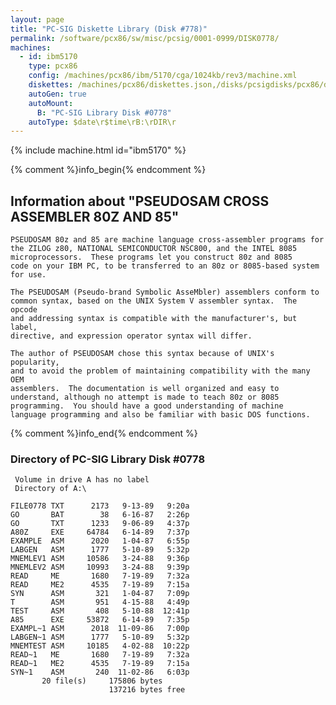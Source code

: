 ```yaml
---
layout: page
title: "PC-SIG Diskette Library (Disk #778)"
permalink: /software/pcx86/sw/misc/pcsig/0001-0999/DISK0778/
machines:
  - id: ibm5170
    type: pcx86
    config: /machines/pcx86/ibm/5170/cga/1024kb/rev3/machine.xml
    diskettes: /machines/pcx86/diskettes.json,/disks/pcsigdisks/pcx86/diskettes.json
    autoGen: true
    autoMount:
      B: "PC-SIG Library Disk #0778"
    autoType: $date\r$time\rB:\rDIR\r
---
```


{% include machine.html id="ibm5170" %}

{% comment %}info_begin{% endcomment %}

## Information about "PSEUDOSAM CROSS ASSEMBLER 80Z AND 85"

    PSEUDOSAM 80z and 85 are machine language cross-assembler programs for
    the ZILOG z80, NATIONAL SEMICONDUCTOR NSC800, and the INTEL 8085
    microprocessors.  These programs let you construct 80z and 8085
    code on your IBM PC, to be transferred to an 80z or 8085-based system
    for use.
    
    The PSEUDOSAM (Pseudo-brand Symbolic AsseMbler) assemblers conform to
    common syntax, based on the UNIX System V assembler syntax.  The opcode
    and addressing syntax is compatible with the manufacturer's, but label,
    directive, and expression operator syntax will differ.
    
    The author of PSEUDOSAM chose this syntax because of UNIX's popularity,
    and to avoid the problem of maintaining compatibility with the many OEM
    assemblers.  The documentation is well organized and easy to
    understand, although no attempt is made to teach 80z or 8085
    programming.  You should have a good understanding of machine
    language programming and also be familiar with basic DOS functions.
{% comment %}info_end{% endcomment %}


### Directory of PC-SIG Library Disk #0778

     Volume in drive A has no label
     Directory of A:\

    FILE0778 TXT      2173   9-13-89   9:20a
    GO       BAT        38   6-16-87   2:26p
    GO       TXT      1233   9-06-89   4:37p
    A80Z     EXE     64784   6-14-89   7:37p
    EXAMPLE  ASM      2020   1-04-87   6:55p
    LABGEN   ASM      1777   5-10-89   5:32p
    MNEMLEV1 ASM     10586   3-24-88   9:36p
    MNEMLEV2 ASM     10993   3-24-88   9:39p
    READ     ME       1680   7-19-89   7:32a
    READ     ME2      4535   7-19-89   7:15a
    SYN      ASM       321   1-04-87   7:09p
    T        ASM       951   4-15-88   4:49p
    TEST     ASM       408   5-10-88  12:41p
    A85      EXE     53872   6-14-89   7:35p
    EXAMPL~1 ASM      2018  11-09-86   7:00p
    LABGEN~1 ASM      1777   5-10-89   5:32p
    MNEMTEST ASM     10185   4-02-88  10:22p
    READ~1   ME       1680   7-19-89   7:32a
    READ~1   ME2      4535   7-19-89   7:15a
    SYN~1    ASM       240  11-02-86   6:03p
           20 file(s)     175806 bytes
                          137216 bytes free
